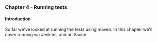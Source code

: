 ### Chapter 4 - Running tests

#### Introduction

So far we've looked at running the tests using maven. In this chapter we'll
cover running via Jenkins, and on Sauce.